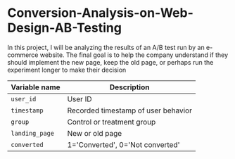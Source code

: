 # Conversion-Analysis-on-Web-Design-AB-Testing

In this project, I will be analyzing the results of an A/B test run by an e-commerce website.  The final goal is to help the company understand if they should implement the new page, keep the old page, or perhaps run the experiment longer to make their decision

| Variable name             | Description                           |
|---------------------------|---------------------------------------|
| `user_id`                 |User ID                                |
| `timestamp`               |Recorded timestamp of user behavior    |
| `group`                   |Control or treatment group             |
| `landing_page`            |New or old page                        |
| `converted`               |1='Converted', 0='Not converted'       |
